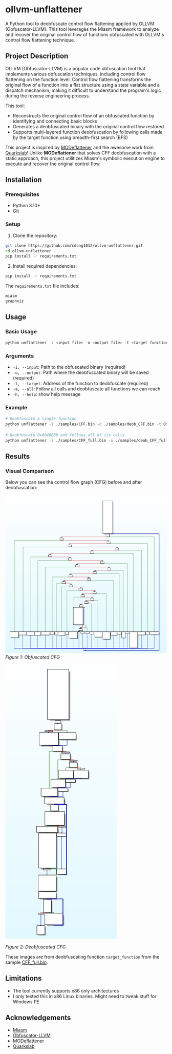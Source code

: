 # ollvm-unflattener

A Python tool to deobfuscate control flow flattening applied by OLLVM (Obfuscator-LLVM). This tool leverages the Miasm framework to analyze and recover the original control flow of functions obfuscated with OLLVM's control flow flattening technique.

## Project Description

OLLVM (Obfuscator-LLVM) is a popular code obfuscation tool that implements various obfuscation techniques, including control flow flattening on the function level. Control flow flattening transforms the original flow of a function into a flat structure using a state variable and a dispatch mechanism, making it difficult to understand the program's logic during the reverse engineering process.

This tool:
- Reconstructs the original control flow of an obfuscated function by identifying and connecting basic blocks
- Generates a deobfuscated binary with the original control flow restored
- Supports multi-layered function deobfuscation by following calls made by the target function using breadth-first search (BFS)

This project is inspired by [MODeflattener](https://github.com/mrT4ntr4/MODeflattener) and the awesome work from [Quarkslab](https://blog.quarkslab.com/deobfuscation-recovering-an-ollvm-protected-program.html)! Unlike **MODeflattener** that solves CFF deobfuscation with a static approach, this project utilitizes Miasm's symbolic execution engine to execute and recover the original control flow. 

## Installation

### Prerequisites
- Python 3.10+
- Git

### Setup

1. Clone the repository:
```bash
git clone https://github.com/cdong1012/ollvm-unflattener.git
cd ollvm-unflattener
pip install -r requirements.txt

```

2. Install required dependencies:
```bash
pip install -r requirements.txt
```

The `requirements.txt` file includes:
```
miasm
graphviz
```

## Usage

### Basic Usage

```bash
python unflattener -i <input file> -o <output file> -t <target function addresss> -a
```

### Arguments

- `-i, --input`: Path to the obfuscated binary (required)
- `-o, --output`: Path where the deobfuscated binary will be saved (required)
- `-t, --target`: Address of the function to deobfuscate (required)
- `-a, --all`: Follow all calls and deobfuscate all functions we can reach
- `-h, --help`: show help message

### Example

```bash
# Deobfuscate a single function
python unflattener -i ./samples/CFF.bin -o ./samples/deob_CFF.bin -t 0x80491A0

# Deobfuscate 0x8049E00 and follows all of its calls
python unflattener -i ./samples/CFF_full.bin -o ./samples/deob_CFF_full.bin -t 0x8049E00 -a
```

## Results

### Visual Comparison

Below you can see the control flow graph (CFG) before and after deobfuscation:

![Obfuscated CFG](./images/obfuscated.jpg)
*Figure 1: Obfuscated CFG*

![Obfuscated CFG](./images/deobfuscated.jpg)

*Figure 2: Deobfuscated CFG*

These images are from deobfuscating function ```target_function``` from the sample [CFF_full.bin](./samples/CFF_full.bin).

## Limitations
- The tool currently supports x86 only architectures
- I only tested this in x86 Linux binaries. Might need to tweak stuff for Windows PE

## Acknowledgements

- [Miasm](https://github.com/cea-sec/miasm)
- [Obfuscator-LLVM](https://github.com/obfuscator-llvm/obfuscator)
- [MODeflattener](https://github.com/mrT4ntr4/MODeflattener)
- [Quarkslab](https://blog.quarkslab.com/deobfuscation-recovering-an-ollvm-protected-program.html)
